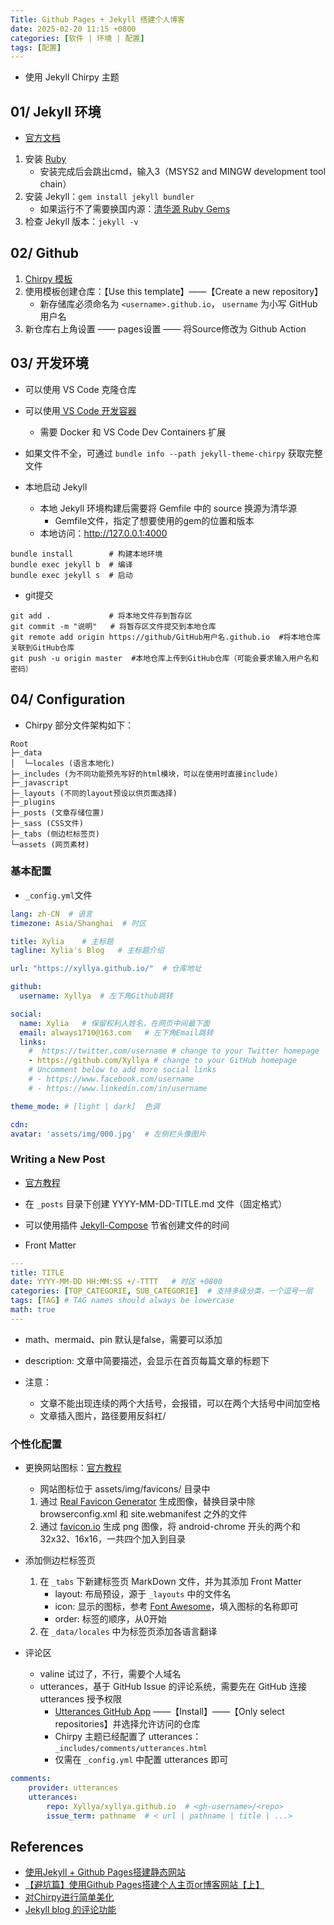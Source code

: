 ```yaml
---
Title: Github Pages + Jekyll 搭建个人博客
date: 2025-02-20 11:15 +0800
categories: [软件 | 环境 | 配置]
tags: [配置]
---
```


- 使用 Jekyll Chirpy 主题

## 01/ Jekyll 环境

- [官方文档](https://jekyllrb.com/docs/installation/windows/)

1. 安装 [Ruby](https://rubyinstaller.org/downloads/)
	- 安装完成后会跳出cmd，输入3（MSYS2 and MINGW development tool chain）
2. 安装 Jekyll：`gem install jekyll bundler`
	- 如果运行不了需要换国内源：[清华源 Ruby Gems](https://mirrors.tuna.tsinghua.edu.cn/help/rubygems/)
3. 检查 Jekyll 版本：`jekyll -v`


## 02/ Github

1. [Chirpy 模板](https://github.com/cotes2020/chirpy-starter)
2. 使用模板创建仓库：【Use this template】——【Create a new repository】
	- 新存储库必须命名为 `<username>.github.io`， `username` 为小写 GitHub 用户名
3. 新仓库右上角设置 —— pages设置 —— 将Source修改为 Github Action


## 03/ 开发环境

- 可以使用 VS Code 克隆仓库
- 可以使用[ VS Code 开发容器](https://vscode.github.net.cn/docs/devcontainers/containers)
	- 需要 Docker 和 VS Code Dev Containers 扩展

- 如果文件不全，可通过 `bundle info --path jekyll-theme-chirpy` 获取完整文件

- 本地启动 Jekyll
	- 本地 Jekyll 环境构建后需要将 Gemfile 中的 source 换源为清华源
		- Gemfile文件，指定了想要使用的gem的位置和版本
	- 本地访问：http://127.0.0.1:4000 
```shell
bundle install        # 构建本地环境
bundle exec jekyll b  # 编译
bundle exec jekyll s  # 启动
```

- git提交
```shell
git add .             # 将本地文件存到暂存区  
git commit -m "说明"   # 将暂存区文件提交到本地仓库  
git remote add origin https://github/GitHub用户名.github.io  #将本地仓库关联到GitHub仓库  
git push -u origin master  #本地仓库上传到GitHub仓库（可能会要求输入用户名和密码）
```

## 04/ Configuration

- Chirpy 部分文件架构如下：

```
Root
├─_data
│  └─locales (语言本地化)
├─_includes (为不同功能预先写好的html模块，可以在使用时直接include)
├─_javascript
├─_layouts (不同的layout预设以供页面选择)
├─_plugins
├─_posts (文章存储位置)
├─_sass (CSS文件)
├─_tabs (侧边栏标签页)
└─assets (网页素材)
```


### 基本配置

- `_config.yml`文件

```yml
lang: zh-CN  # 语言
timezone: Asia/Shanghai  # 时区

title: Xylia    # 主标题
tagline: Xylia's Blog   # 主标题介绍

url: "https://xyllya.github.io/"  # 仓库地址

github:
  username: Xyllya  # 左下角Github跳转

social:
  name: Xylia   # 保留权利人姓名，在网页中间最下面
  email: always1710@163.com   # 左下角Email跳转
  links:
    #  https://twitter.com/username # change to your Twitter homepage
    - https://github.com/Xyllya # change to your GitHub homepage
    # Uncomment below to add more social links
    # - https://www.facebook.com/username
    # - https://www.linkedin.com/in/username

theme_mode: # [light | dark]  色调

cdn:
avatar: 'assets/img/000.jpg'  # 左侧栏头像图片
```

### Writing a New Post

- [官方教程](https://chirpy.cotes.page/posts/write-a-new-post/)

- 在 `_posts` 目录下创建 YYYY-MM-DD-TITLE.md 文件（固定格式）
- 可以使用插件 [Jekyll-Compose](https://github.com/jekyll/jekyll-compose) 节省创建文件的时间

- Front Matter

```yml
--- 
title: TITLE 
date: YYYY-MM-DD HH:MM:SS +/-TTTT   # 时区 +0800
categories: [TOP_CATEGORIE, SUB_CATEGORIE]  # 支持多级分类，一个逗号一层
tags: [TAG] # TAG names should always be lowercase 
math: true
---
```
- math、mermaid、pin 默认是false，需要可以添加
- description: 文章中简要描述，会显示在首页每篇文章的标题下

- 注意：
	- 文章不能出现连续的两个大括号，会报错，可以在两个大括号中间加空格
	- 文章插入图片，路径要用反斜杠/

### 个性化配置

- 更换网站图标：[官方教程](https://chirpy.cotes.page/posts/customize-the-favicon/)
	- 网站图标位于 assets/img/favicons/ 目录中
	1. 通过 [Real Favicon Generator](https://realfavicongenerator.net/) 生成图像，替换目录中除 browserconfig.xml 和 site.webmanifest 之外的文件
	2. 通过 [favicon.io](https://favicon.io/favicon-converter/) 生成 png 图像，将 android-chrome 开头的两个和 32x32、16x16，一共四个加入到目录

- 添加侧边栏标签页
	1. 在 `_tabs` 下新建标签页 MarkDown 文件，并为其添加 Front Matter
		- layout: 布局预设，源于 `_layouts` 中的文件名
		- icon: 显示的图标，参考 [Font Awesome](https://fontawesome.com/)，填入图标的名称即可
		- order: 标签的顺序，从0开始
	2. 在 `_data/locales` 中为标签页添加各语言翻译

- 评论区
	- valine 试过了，不行，需要个人域名
	- utterances，基于 GitHub Issue 的评论系统，需要先在 GitHub 连接 utterances 授予权限
		- [Utterances GitHub App](https://github.com/apps/utterances) ——【Install】——【Only select repositories】并选择允许访问的仓库
		- Chirpy 主题已经配置了 utterances：`_includes/comments/utterances.html`
		- 仅需在 `_config.yml` 中配置 utterances 即可
```yml
comments:
	provider: utterances
	utterances:
		repo: Xyllya/xyllya.github.io  # <gh-username>/<repo>
		issue_term: pathname  # < url | pathname | title | ...>
```



## References

- [使用Jekyll + Github Pages搭建静态网站](https://www.cnblogs.com/duanguyuan/p/16126654.html)
- [【避坑篇】使用Github Pages搭建个人主页or博客网站【上】](https://zhuanlan.zhihu.com/p/641525444)
- [对Chirpy进行简单美化](https://manalogues.com/posts/%E5%AF%B9Chirpy%E8%BF%9B%E8%A1%8C%E7%AE%80%E5%8D%95%E7%BE%8E%E5%8C%96)
- [Jekyll blog 的评论功能](https://mikeooye.github.io/posts/enable-comment-utterances/)